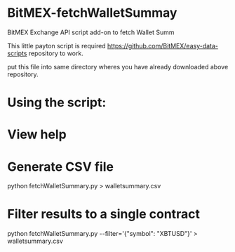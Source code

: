# BitMEX-fetchWalletSummay
BitMEX Exchange API script add-on to fetch Wallet Summ

This little payton script is required https://github.com/BitMEX/easy-data-scripts repository to work.

put this file into same directory wheres you have already downloaded above repository.

# Using the script:

# View help
# Generate CSV file
python fetchWalletSummary.py > walletsummary.csv
# Filter results to a single contract
python fetchWalletSummary.py --filter='{"symbol": "XBTUSD"}' > walletsummary.csv
